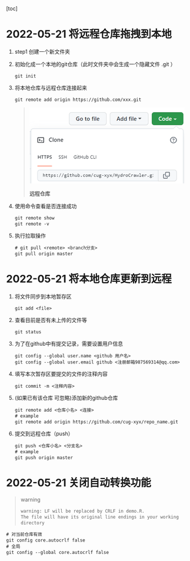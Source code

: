 [toc]

# 2022-05-21 将远程仓库拖拽到本地

1. step1 创建一个新文件夹

2. 初始化成一个本地的git仓库（此时文件夹中会生成一个隐藏文件 .git ）

   ```git
   git init
   ```

3. 将本地仓库与远程仓库连接起来

   ```git
   git remote add origin https://github.com/xxx.git
   ```

   > ![2022-05-21-2](Figures\2022-05-21-2.jpg)
   >
   > **远程仓库**

4. 使用命令查看是否连接成功

   ```git
   git remote show
   git remote -v
   ```

5. 执行拉取操作

   ```git
   # git pull <remote> <branch分支>
   git pull origin master
   ```

# 2022-05-21 将本地仓库更新到远程

1. 将文件同步到本地暂存区

   ```git
   git add <file>
   ```

2. 查看目前是否有未上传的文件等

   ```git
   git status
   ```

3. 为了在github中有提交记录，需要设置用户信息

   ```git
   git config --global user.name <github 用户名>
   git config --global user.email github <注册邮箱987569314@qq.com>
   ```

4. 填写本次暂存区要提交的文件的注释内容

   ```git
   git commit -m <注释内容>
   ```

5. (如果已有该仓库 可忽略)添加新的github仓库

   ```git
   git remote add <仓库小名> <连接>
   # example
   git remote add origin https://github.com/cug-xyx/repo_name.git
   ```

6. 提交到远程仓库（push）

   ```git
   git push <仓库小名> <分支名>
   # example 
   git push origin master
   ```

# 2022-05-21 关闭自动转换功能

> warning
>
> ```git
> warning: LF will be replaced by CRLF in demo.R.
> The file will have its original line endings in your working directory
> ```

```git
# 对当前仓库有效
git config core.autocrlf false
# 全局
git config --global core.autocrlf false
```




















